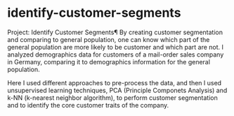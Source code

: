 # identify-customer-segments
Project: Identify Customer Segments¶
By creating customer segmentation and comparing to general population, one can know which part of the general population are more likely to be customer and which part are not. I analyzed demographics data for customers of a mail-order sales company in Germany, comparing it to demographics information for the general population.

Here I used different approaches to pre-process the data, and then I used unsupervised learning techniques, PCA (Principle Componets Analysis) and k-NN (k-nearest neighbor algorithm), to perform customer segmentation and to identify the core customer traits of the company.
